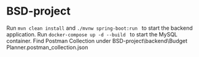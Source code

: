 # BSD-project
Run `mvn clean install` and `./mvnw spring-boot:run ` to start the backend application. Run `docker-compose up -d --build
` to start the MySQL container.
Find Postman Collection under BSD-project\backend\Budget Planner.postman_collection.json
